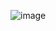 ![image](https://user-images.githubusercontent.com/112846255/202983326-f99f4caf-d6c8-4e6d-bd51-ed0937dbda0f.png)
